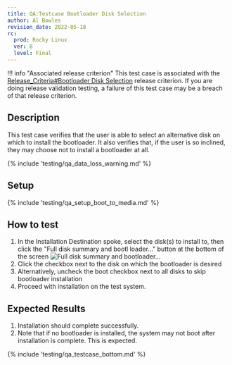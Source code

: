```yaml
---
title: QA:Testcase Bootloader Disk Selection
author: Al Bowles
revision_date: 2022-05-18
rc:
  prod: Rocky Linux
  ver: 8
  level: Final
---
```


!!! info "Associated release criterion"
    This test case is associated with the [Release_Criteria#Bootloader Disk Selection](../release_criteria.md#bootloader-disk-selection) release criterion. If you are doing release validation testing, a failure of this test case may be a breach of that release criterion.

## Description
This test case verifies that the user is able to select an alternative disk on which to install the bootloader. It also verifies that, if the user is so inclined, they may choose not to install a bootloader at all.

{% include 'testing/qa_data_loss_warning.md' %}

## Setup
{% include 'testing/qa_setup_boot_to_media.md' %}

## How to test
1. In the Installation Destination spoke, select the disk(s) to install to, then click the "Full disk summary and bootl loader..." button at the bottom of the screen
   <!-- TODO include screenshot -->
   ![Full disk summary and bootloader...]()
1. Click the checkbox next to the disk on which the bootloader is desired
1. Alternatively, uncheck the boot checkbox next to all disks to skip bootloader installation
1. Proceed with installation on the test system.

## Expected Results
1. Installation should complete successfully.
1. Note that if no bootloader is installed, the system may not boot after installation is complete. This is expected.

{% include 'testing/qa_testcase_bottom.md' %}
